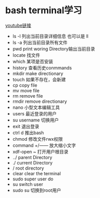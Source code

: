 # bash terminal学习
[youtube链接](https://source.android.com/devices/tech/dalvik/dalvik-bytecode)

* ls -l 列出当前目录详细信息 也可以是 ll
* ls -a 列出当前目录所有文件
* pwd print woring Directory输出当前目录
* locate 找文件
* which 某项是否安装
* history 查看历史conmmands
* mkdir make directionary
* touch 如果不存在，会新建
* cp copy file
* mv move file
* rm remove file
* rmdir remove directionary
* nano 小型文本编辑工具
* users 最近登录的用户
* su username 切换用户
* exit 退出登录
* ctrl d 推出bash
* chmod 修改文件rwx权限
* command +/—— 放大缩小文字
* xdf-open ~ 打开用户根目录
* ../ parent Directory 
* ./ current Directory
* / root directory 
* clear clear the terminal
* sudo super user do
* su switch user 
* sudo su 切换到root用户
